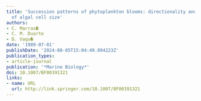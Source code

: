 ```yaml
---
title: 'Succession patterns of phytoplankton blooms: directionality and influence
  of algal cell size'
authors:
- C. Marras�
- C. M. Duarte
- D. Vaqu�
date: '1989-07-01'
publishDate: '2024-08-05T15:04:49.094223Z'
publication_types:
- article-journal
publication: '*Marine Biology*'
doi: 10.1007/BF00391321
links:
- name: URL
  url: http://link.springer.com/10.1007/BF00391321
---
```

